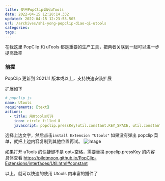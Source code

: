 ```yaml
---
title: 使用PopClip调起uTools
date: 2022-04-15 12:20:14.332
updated: 2022-04-15 12:23:53.505
url: /archives/shi-yong-popclip-diao-qi-utools
categories:
tags:
---
```


在我这里 PopClip 和 uTools 都是重要的生产工具，把两者关联到一起可以进一步提高效率

### 前提

PopClip 更新到 2021.11 版本或以上，支持快速安装扩展

扩展如下

```yml
# popclip js
name: Utools
requirements: [text]
actions:
  - title: 用Utools打开
    icon: circle filled U
    javascript: popclip.pressKey(util.constant.KEY_SPACE, util.constant.MODIFIER_OPTION);popclip.pasteText(popclip.input.text)
```

选择上边文字，然后点击`install Extension "Utools"`
如果没有弹出 popclip 菜单，就把上边内容复制到其他位置再试。
![image](https://cdn.jsdelivr.net/gh/houxiaozhao/imageLibrary@master/uPic/2022/05/20/KyGHW6.png)

如果打开 uTools 的快捷键不是 opt+空格，需要替换 popclip.pressKey 的内容
具体查看
https://pilotmoon.github.io/PopClip-Extensions/interfaces/Util.html#constant

以上，就可以快速的使用 Utools 内丰富的插件了
